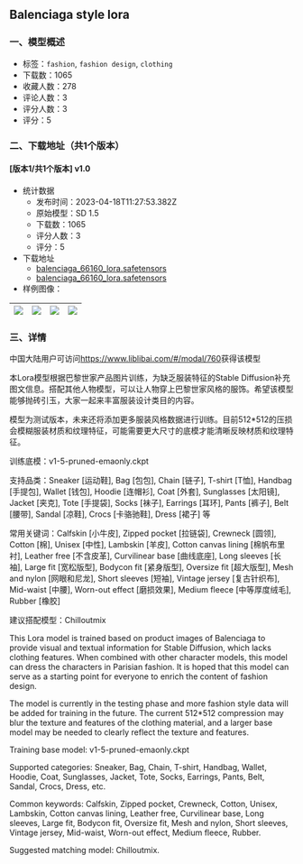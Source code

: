 ## Balenciaga style lora
### 一、模型概述

- 标签：`fashion`, `fashion design`, `clothing`
- 下载数：1065
- 收藏人数：278
- 评论人数：3
- 评分人数：3
- 评分：5

### 二、下载地址（共1个版本）

#### [版本1/共1个版本] v1.0

- 统计数据
  - 发布时间：2023-04-18T11:27:53.382Z
  - 原始模型：SD 1.5
  - 下载数：1065
  - 评分人数：3
  - 评分：5
- 下载地址
  - [balenciaga_66160_lora.safetensors](https://civitai.com/api/download/models/48901)
  - [balenciaga_66160_lora.safetensors](https://civitai.com/api/download/models/48901?type=Model&format=SafeTensor)
- 样例图像：

| <img src="https://image.civitai.com/xG1nkqKTMzGDvpLrqFT7WA/6f281776-aefa-42b6-a839-590b00332a00/width=450/536101.jpeg" /> | <img src="https://image.civitai.com/xG1nkqKTMzGDvpLrqFT7WA/e0376865-71ad-4f12-15d0-3b4c1d392600/width=450/536047.jpeg" /> | <img src="https://image.civitai.com/xG1nkqKTMzGDvpLrqFT7WA/13301340-3608-4593-bbbe-84676f8a6800/width=450/525270.jpeg" /> | <img src="https://image.civitai.com/xG1nkqKTMzGDvpLrqFT7WA/71ea84aa-4026-413e-cd28-2144b78dc300/width=450/525266.jpeg" /> |
| ---- | ---- | ---- | ---- |


### 三、详情
<p>中国大陆用户可访问<a target="_blank" rel="ugc" href="https://www.liblibai.com/#/modal/760">https://www.liblibai.com/#/modal/760</a>获得该模型</p><p>本Lora模型根据巴黎世家产品图片训练，为缺乏服装特征的Stable Diffusion补充图文信息。搭配其他人物模型，可以让人物穿上巴黎世家风格的服饰。希望该模型能够抛砖引玉，大家一起来丰富服装设计类目的内容。</p><p>模型为测试版本，未来还将添加更多服装风格数据进行训练。目前512*512的压损会模糊服装材质和纹理特征，可能需要更大尺寸的底模才能清晰反映材质和纹理特征。</p><p>训练底模：v1-5-pruned-emaonly.ckpt</p><p>支持品类：Sneaker [运动鞋], Bag [包包], Chain [链子], T-shirt [T恤], Handbag [手提包], Wallet [钱包], Hoodie [连帽衫], Coat [外套], Sunglasses [太阳镜], Jacket [夹克], Tote [手提袋], Socks [袜子], Earrings [耳环], Pants [裤子], Belt [腰带], Sandal [凉鞋], Crocs [卡骆驰鞋], Dress [裙子] 等</p><p>常用关键词：Calfskin [小牛皮], Zipped pocket [拉链袋], Crewneck [圆领], Cotton [棉], Unisex [中性], Lambskin [羊皮], Cotton canvas lining [棉帆布里衬], Leather free [不含皮革], Curvilinear base [曲线底座], Long sleeves [长袖], Large fit [宽松版型], Bodycon fit [紧身版型], Oversize fit [超大版型], Mesh and nylon [网眼和尼龙], Short sleeves [短袖], Vintage jersey [复古针织布], Mid-waist [中腰], Worn-out effect [磨损效果], Medium fleece [中等厚度绒毛], Rubber [橡胶]</p><p>建议搭配模型：Chilloutmix</p><p>This Lora model is trained based on product images of Balenciaga to provide visual and textual information for Stable Diffusion, which lacks clothing features. When combined with other character models, this model can dress the characters in Parisian fashion. It is hoped that this model can serve as a starting point for everyone to enrich the content of fashion design.</p><p>The model is currently in the testing phase and more fashion style data will be added for training in the future. The current 512*512 compression may blur the texture and features of the clothing material, and a larger base model may be needed to clearly reflect the texture and features.</p><p>Training base model: v1-5-pruned-emaonly.ckpt</p><p>Supported categories: Sneaker, Bag, Chain, T-shirt, Handbag, Wallet, Hoodie, Coat, Sunglasses, Jacket, Tote, Socks, Earrings, Pants, Belt, Sandal, Crocs, Dress, etc.</p><p>Common keywords: Calfskin, Zipped pocket, Crewneck, Cotton, Unisex, Lambskin, Cotton canvas lining, Leather free, Curvilinear base, Long sleeves, Large fit, Bodycon fit, Oversize fit, Mesh and nylon, Short sleeves, Vintage jersey, Mid-waist, Worn-out effect, Medium fleece, Rubber.</p><p>Suggested matching model: Chilloutmix.</p>